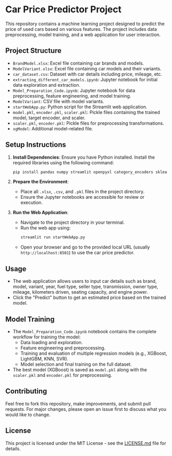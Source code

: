 # Car Price Predictor Project

This repository contains a machine learning project designed to predict the price of used cars based on various features. The project includes data preprocessing, model training, and a web application for user interaction.

## Project Structure

- `BrandModel.xlsx`: Excel file containing car brands and models.
- `ModelVariant.xlsx`: Excel file containing car models and their variants.
- `car_dataset.csv`: Dataset with car details including price, mileage, etc.
- `extracting_different_car_models.ipynb`: Jupyter notebook for initial data exploration and extraction.
- `Model_Preparation_Code.ipynb`: Jupyter notebook for data preprocessing, feature engineering, and model training.
- `ModelVariant`: CSV file with model variants.
- `startWebApp.py`: Python script for the Streamlit web application.
- `model.pkl`, `encoder.pkl`, `scaler.pkl`: Pickle files containing the trained model, target encoder, and scaler.
- `scaler.pkl`, `encoder.pkl`: Pickle files for preprocessing transformations.
- `xgModel`: Additional model-related file.

## Setup Instructions

1. **Install Dependencies**:
   Ensure you have Python installed. Install the required libraries using the following command:
   ```bash
   pip install pandas numpy streamlit openpyxl category_encoders sklearn xgboost
   ```

2. **Prepare the Environment**:
   - Place all `.xlsx`, `.csv`, and `.pkl` files in the project directory.
   - Ensure the Jupyter notebooks are accessible for review or execution.

3. **Run the Web Application**:
   - Navigate to the project directory in your terminal.
   - Run the web app using:
     ```bash
     streamlit run startWebApp.py
     ```
   - Open your browser and go to the provided local URL (usually `http://localhost:8501`) to use the car price predictor.

## Usage

- The web application allows users to input car details such as brand, model, variant, year, fuel type, seller type, transmission, owner type, mileage, kilometers driven, seating capacity, and engine power.
- Click the "Predict" button to get an estimated price based on the trained model.

## Model Training

- The `Model_Preparation_Code.ipynb` notebook contains the complete workflow for training the model:
  - Data loading and exploration.
  - Feature engineering and preprocessing.
  - Training and evaluation of multiple regression models (e.g., XGBoost, LightGBM, KNN, SVR).
  - Model selection and final training on the full dataset.
- The best model (XGBoost) is saved as `model.pkl` along with the `scaler.pkl` and `encoder.pkl` for preprocessing.

## Contributing

Feel free to fork this repository, make improvements, and submit pull requests. For major changes, please open an issue first to discuss what you would like to change.

## License

This project is licensed under the MIT License - see the [LICENSE.md](LICENSE.md) file for details.

